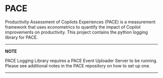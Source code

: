 # PACE
Productivity Assessment of Copilots Experiences (PACE) is a measurement framework that uses econometrics to quantify the impact of Copilot improvements on productivity. This project contains the python logging library for PACE.

---
**NOTE**

PACE Logging Library requires a PACE Event Uploader Server to be running. Please see additional notes in the PACE repository on how to set up one.

---
